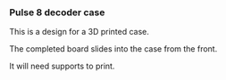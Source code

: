 ### Pulse 8 decoder case ###

This is a design for a 3D printed case.

The completed board slides into the case from the front.

It will need supports to print.

